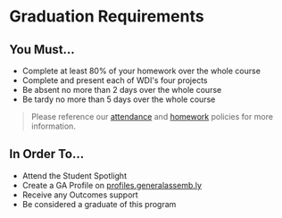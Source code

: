 # Graduation Requirements

## You Must...
- Complete at least 80% of your homework over the whole course
- Complete and present each of WDI's four projects
- Be absent no more than 2 days over the whole course
- Be tardy no more than 5 days over the whole course


> Please reference our [attendance](attendance.md) and [homework](homework-policy.md) policies for more information.

## In Order To...
- Attend the Student Spotlight
- Create a GA Profile on [profiles.generalassemb.ly](http://profiles.generalassemb.ly)
- Receive any Outcomes support
- Be considered a graduate of this program
